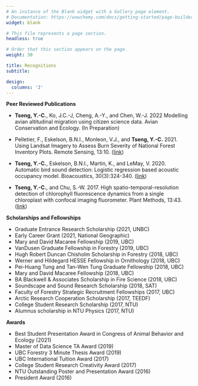 ```yaml
---
# An instance of the Blank widget with a Gallery page element.
# Documentation: https://wowchemy.com/docs/getting-started/page-builder/
widget: blank

# This file represents a page section.
headless: true

# Order that this section appears on the page.
weight: 30

title: Recognitions
subtitle:

design:
  columns: '2'
---
```


**Peer Reviewed Publications**
- **Tseng, Y.-C.**, Ko, J.C.-J, Cheng, A.-Y., and Chen, W.-J. 2022 Modelling avian altitudinal migration using citizen science data. Avian Conservation and Ecology. (In Preparation)

- Pelletier, F., Eskelson, B.N.I., Monleon, V.J., and **Tseng, Y.-C.** 2021. Using Landsat Imagery to Assess Burn Severity of National Forest Inventory Plots. Remote Sensing, 13:10. ([link](https://www.mdpi.com/2072-4292/13/10/1935))

- **Tseng, Y.-C.**, Eskelson, B.N.I., Martin, K., and LeMay, V. 2020. Automatic bird sound detection:
Logistic regression based acoustic occupancy model. Bioacoustics, 30(3):324-340. ([link](https://www.tandfonline.com/doi/abs/10.1080/09524622.2020.1730241))

- **Tseng, Y.-C.**, and Chu, S.-W. 2017. High spatio-temporal-resolution detection of chlorophyll fluorescence dynamics from a single chloroplast with confocal imaging fluorometer. Plant Methods, 13:43. ([link](https://plantmethods.biomedcentral.com/articles/10.1186/s13007-017-0194-2))

**Scholarships and Fellowships**
- Graduate Entrance Research Scholarship (2021, UNBC)
- Early Career Grant (2021, National Geographic)
- Mary and David Macaree Fellowship (2019, UBC)
- VanDusen Graduate Fellowship in Forestry (2019, UBC)
- Hugh Robert Duncan Chisholm Scholarship in Forestry (2018, UBC)
- Werner and Hildegard HESSE Fellowship in Ornithology (2018, UBC)
- Pei-Huang Tung and Tan-Wen Tung Graduate Fellowship (2018, UBC)
- Mary and David Macaree Fellowship (2018, UBC)
- BA Blackwell & Associates Scholarship in Fire Science (2018, UBC)
- Soundscape and Sound Research Scholarship (2018, SAT)
- Faculty of Forestry Strategic Recruitment Fellowships (2017, UBC)
- Arctic Research Cooperation Scholarship (2017, TEEDF)
- College Student Research Scholarship (2017, NTU)
- Alumnus scholarship in NTU Physics (2017, NTU)

**Awards**
- Best Student Presentation Award in Congress of Animal Behavior and Ecology (2021)
- Master of Data Science TA Award (2019)
- UBC Forestry 3 Minute Thesis Award (2019)
- UBC International Tuition Award (2017)
- College Student Research Creativity Award (2017)
- NTU Outstanding Poster and Presentation Award (2016)
- President Award (2016)



